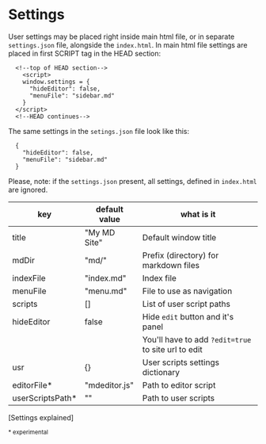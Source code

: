 # Settings
User  settings may be placed right inside main html file, or in separate `settings.json` file, alongside the `index.html`.
In main html file settings are placed in first SCRIPT tag in the HEAD section:
```
  <!--top of HEAD section-->
    <script>
    window.settings = {
      "hideEditor": false,
      "menuFile": "sidebar.md"
    }
  </script>
  <!--HEAD continues-->
```

The same settings in the `setings.json` file look like this:


```
  {
    "hideEditor": false,
    "menuFile": "sidebar.md"
  }
```

Please, note: if the `settings.json` present, all settings, defined in `index.html` are ignored.

| key |default value |what is it |
|--|--|--|
| title | "My MD Site" | Default window title |
| mdDir | "md/" |  Prefix (directory) for markdown files |
| indexFile | "index.md" | Index file |
| menuFile | "menu.md" | File to use as navigation |
| scripts | [] | List of user script paths | 
| hideEditor | false | Hide `edit` button and it's panel |\
| | |You'll have to add `?edit=true` to site url to edit |
| usr | {} | User scripts settings dictionary |
| editorFile* | "mdeditor.js" | Path to editor script |
| userScriptsPath* | "" | Path to user scripts |
[Settings explained]

<small>* experimental</small>
